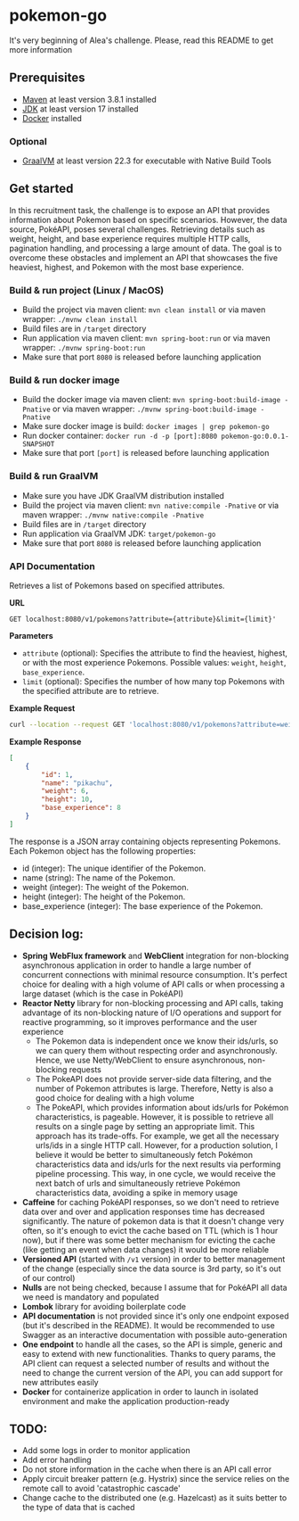 # pokemon-go

It's very beginning of Alea's challenge. Please, read this README to get more information

## Prerequisites
- [Maven](https://maven.apache.org/) at least version 3.8.1 installed
- [JDK](https://www.oracle.com/java/technologies/javase-downloads.html) at least version 17 installed
- [Docker](https://docs.docker.com/engine/install/) installed

### Optional
- [GraalVM](https://docs.spring.io/spring-boot/docs/3.0.6/reference/html/native-image.html#native-image) at least version 22.3 for executable with Native Build Tools

## Get started

In this recruitment task, the challenge is to expose an API that provides information about Pokemon based on specific scenarios. However, the data source, PokéAPI, poses several challenges. Retrieving details such as weight, height, and base experience requires multiple HTTP calls, pagination handling, and processing a large amount of data. The goal is to overcome these obstacles and implement an API that showcases the five heaviest, highest, and Pokemon with the most base experience.

### Build & run project (Linux / MacOS)
- Build the project via maven client: `mvn clean install` or via maven wrapper: `./mvnw clean install`
- Build files are in `/target` directory
- Run application via maven client: `mvn spring-boot:run` or via maven wrapper: `./mvnw spring-boot:run`
- Make sure that port `8080` is released before launching application

### Build & run docker image
- Build the docker image via maven client: `mvn spring-boot:build-image -Pnative` or via maven wrapper: `./mvnw spring-boot:build-image -Pnative`
- Make sure docker image is build: `docker images | grep pokemon-go`
- Run docker container: `docker run -d -p [port]:8080 pokemon-go:0.0.1-SNAPSHOT`
- Make sure that port `[port]` is released before launching application

### Build & run GraalVM
- Make sure you have JDK GraalVM distribution installed
- Build the project via maven client: `mvn native:compile -Pnative` or via maven wrapper: `./mvnw native:compile -Pnative`
- Build files are in `/target` directory
- Run application via GraalVM JDK: `target/pokemon-go`
- Make sure that port `8080` is released before launching application

### API Documentation

Retrieves a list of Pokemons based on specified attributes.

**URL**

```
GET localhost:8080/v1/pokemons?attribute={attribute}&limit={limit}'
```

**Parameters**

- `attribute` (optional): Specifies the attribute to find the heaviest, highest, or with the most experience Pokemons. Possible values: `weight`, `height`, `base_experience`.
- `limit` (optional): Specifies the number of how many top Pokemons with the specified attribute are to retrieve.

**Example Request**

```bash
curl --location --request GET 'localhost:8080/v1/pokemons?attribute=weight&limit=5'
```

**Example Response**
```json
[
    {
        "id": 1,
        "name": "pikachu",
        "weight": 6,
        "height": 10,
        "base_experience": 8
    }
]
```

The response is a JSON array containing objects representing Pokemons. Each Pokemon object has the following properties:

- id (integer): The unique identifier of the Pokemon.
- name (string): The name of the Pokemon.
- weight (integer): The weight of the Pokemon.
- height (integer): The height of the Pokemon.
- base_experience (integer): The base experience of the Pokemon.

## Decision log:
- **Spring WebFlux framework** and **WebClient** integration for non-blocking asynchronous application in order to handle a large number of concurrent connections with minimal resource consumption. It's perfect choice for dealing with a high volume of API calls or when processing a large dataset (which is the case in PokéAPI)
- **Reactor Netty** library for non-blocking processing and API calls, taking advantage of its non-blocking nature of I/O operations and support for reactive programming, so it improves performance and the user experience
  - The Pokemon data is independent once we know their ids/urls, so we can query them without respecting order and asynchronously. Hence, we use Netty/WebClient to ensure asynchronous, non-blocking requests
  - The PokeAPI does not provide server-side data filtering, and the number of Pokemon attributes is large. Therefore, Netty is also a good choice for dealing with a high volume
  - The PokeAPI, which provides information about ids/urls for Pokémon characteristics, is pageable. However, it is possible to retrieve all results on a single page by setting an appropriate limit. This approach has its trade-offs. For example, we get all the necessary urls/ids in a single HTTP call. However, for a production solution, I believe it would be better to simultaneously fetch Pokémon characteristics data and ids/urls for the next results via performing pipeline processing. This way, in one cycle, we would receive the next batch of urls and simultaneously retrieve Pokémon characteristics data, avoiding a spike in memory usage
- **Caffeine** for caching PokéAPI responses, so we don't need to retrieve data over and over and application responses time has decreased significantly. The nature of pokemon data is that it doesn't change very often, so it's enough to evict the cache based on TTL (which is 1 hour now), but if there was some better mechanism for evicting the cache (like getting an event when data changes) it would be more reliable
- **Versioned API** (started with `/v1` version) in order to better management of the change (especially since the data source is 3rd party, so it's out of our control)
- **Nulls** are not being checked, because I assume that for PokéAPI all data we need is mandatory and populated
- **Lombok** library for avoiding boilerplate code
- **API documentation** is not provided since it's only one endpoint exposed (but it's described in the README). It would be recommended to use Swagger as an interactive documentation with possible auto-generation
- **One endpoint** to handle all the cases, so the API is simple, generic and easy to extend with new functionalities. Thanks to query params, the API client can request a selected number of results and without the need to change the current version of the API, you can add support for new attributes easily
- **Docker** for containerize application in order to launch in isolated environment and make the application production-ready

## TODO:
- Add some logs in order to monitor application
- Add error handling
- Do not store information in the cache when there is an API call error
- Apply circuit breaker pattern (e.g. Hystrix) since the service relies on the remote call to avoid 'catastrophic cascade'
- Change cache to the distributed one (e.g. Hazelcast) as it suits better to the type of data that is cached

